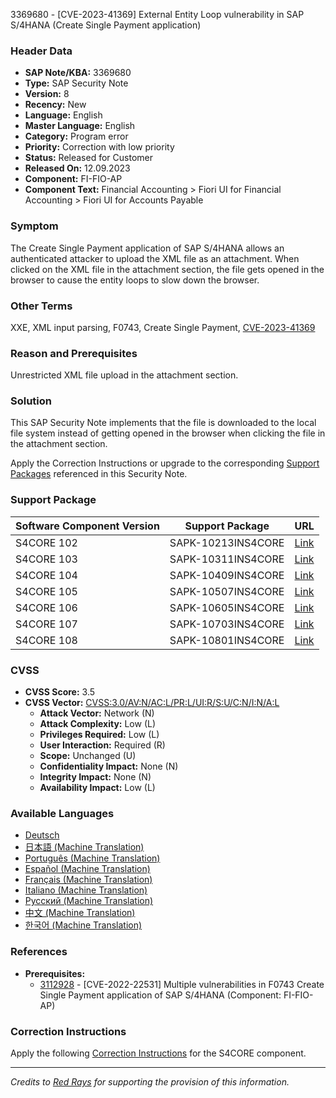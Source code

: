 3369680 - [CVE-2023-41369] External Entity Loop vulnerability in SAP S/4HANA (Create Single Payment application)

### Header Data
- **SAP Note/KBA:** 3369680
- **Type:** SAP Security Note
- **Version:** 8
- **Recency:** New
- **Language:** English
- **Master Language:** English
- **Category:** Program error
- **Priority:** Correction with low priority
- **Status:** Released for Customer
- **Released On:** 12.09.2023
- **Component:** FI-FIO-AP
- **Component Text:** Financial Accounting > Fiori UI for Financial Accounting > Fiori UI for Accounts Payable

### Symptom
The Create Single Payment application of SAP S/4HANA allows an authenticated attacker to upload the XML file as an attachment. When clicked on the XML file in the attachment section, the file gets opened in the browser to cause the entity loops to slow down the browser.

### Other Terms
XXE, XML input parsing, F0743, Create Single Payment, [CVE-2023-41369](https://www.cve.org/CVERecord?id=CVE-2023-41369)

### Reason and Prerequisites
Unrestricted XML file upload in the attachment section.

### Solution
This SAP Security Note implements that the file is downloaded to the local file system instead of getting opened in the browser when clicking the file in the attachment section.

Apply the Correction Instructions or upgrade to the corresponding [Support Packages](https://me.sap.com/supportpackage/SAPK-10213INS4CORE) referenced in this Security Note.

### Support Package
| Software Component Version | Support Package | URL |
|----------------------------|-----------------|-----|
| S4CORE 102                 | SAPK-10213INS4CORE | [Link](https://me.sap.com/supportpackage/SAPK-10213INS4CORE) |
| S4CORE 103                 | SAPK-10311INS4CORE | [Link](https://me.sap.com/supportpackage/SAPK-10311INS4CORE) |
| S4CORE 104                 | SAPK-10409INS4CORE | [Link](https://me.sap.com/supportpackage/SAPK-10409INS4CORE) |
| S4CORE 105                 | SAPK-10507INS4CORE | [Link](https://me.sap.com/supportpackage/SAPK-10507INS4CORE) |
| S4CORE 106                 | SAPK-10605INS4CORE | [Link](https://me.sap.com/supportpackage/SAPK-10605INS4CORE) |
| S4CORE 107                 | SAPK-10703INS4CORE | [Link](https://me.sap.com/supportpackage/SAPK-10703INS4CORE) |
| S4CORE 108                 | SAPK-10801INS4CORE | [Link](https://me.sap.com/supportpackage/SAPK-10801INS4CORE) |

### CVSS
- **CVSS Score:** 3.5
- **CVSS Vector:** [CVSS:3.0/AV:N/AC:L/PR:L/UI:R/S:U/C:N/I:N/A:L](https://www.first.org/cvss/calculator/3.0#CVSS:3.0/AV:N/AC:L/PR:L/UI:R/S:U/C:N/I:N/A:L)
  - **Attack Vector:** Network (N)
  - **Attack Complexity:** Low (L)
  - **Privileges Required:** Low (L)
  - **User Interaction:** Required (R)
  - **Scope:** Unchanged (U)
  - **Confidentiality Impact:** None (N)
  - **Integrity Impact:** None (N)
  - **Availability Impact:** Low (L)

### Available Languages
- [Deutsch](https://me.sap.com/notes/0003369680/D)
- [日本語 (Machine Translation)](https://me.sap.com/notes/0003369680/J)
- [Português (Machine Translation)](https://me.sap.com/notes/0003369680/P)
- [Español (Machine Translation)](https://me.sap.com/notes/0003369680/S)
- [Français (Machine Translation)](https://me.sap.com/notes/0003369680/F)
- [Italiano (Machine Translation)](https://me.sap.com/notes/0003369680/I)
- [Русский (Machine Translation)](https://me.sap.com/notes/0003369680/R)
- [中文 (Machine Translation)](https://me.sap.com/notes/0003369680/1)
- [한국어 (Machine Translation)](https://me.sap.com/notes/0003369680/3)

### References
- **Prerequisites:**
  - [3112928](https://me.sap.com/notes/3112928) - [CVE-2022-22531] Multiple vulnerabilities in F0743 Create Single Payment application of SAP S/4HANA (Component: FI-FIO-AP)
  
### Correction Instructions
Apply the following [Correction Instructions](https://me.sap.com/corrins/0003369680/19773) for the S4CORE component.

---

*Credits to [Red Rays](https://redrays.io) for supporting the provision of this information.*